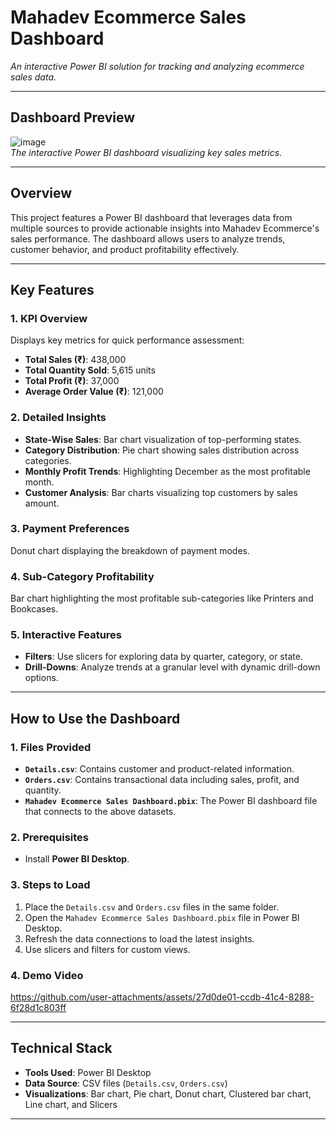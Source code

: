 
# **Mahadev Ecommerce Sales Dashboard**  
*An interactive Power BI solution for tracking and analyzing ecommerce sales data.*

---

## **Dashboard Preview**  
![image](https://github.com/user-attachments/assets/06d84978-6d4c-43d0-9ac6-045ada5d64c0)  
*The interactive Power BI dashboard visualizing key sales metrics.*

---

## **Overview**  
This project features a Power BI dashboard that leverages data from multiple sources to provide actionable insights into Mahadev Ecommerce's sales performance. The dashboard allows users to analyze trends, customer behavior, and product profitability effectively.

---

## **Key Features**  

### **1. KPI Overview**  
Displays key metrics for quick performance assessment:  
- **Total Sales (₹)**: 438,000  
- **Total Quantity Sold**: 5,615 units  
- **Total Profit (₹)**: 37,000  
- **Average Order Value (₹)**: 121,000  

### **2. Detailed Insights**  
- **State-Wise Sales**: Bar chart visualization of top-performing states.  
- **Category Distribution**: Pie chart showing sales distribution across categories.  
- **Monthly Profit Trends**: Highlighting December as the most profitable month.  
- **Customer Analysis**: Bar charts visualizing top customers by sales amount.  

### **3. Payment Preferences**  
Donut chart displaying the breakdown of payment modes.  

### **4. Sub-Category Profitability**  
Bar chart highlighting the most profitable sub-categories like Printers and Bookcases.  

### **5. Interactive Features**  
- **Filters**: Use slicers for exploring data by quarter, category, or state.  
- **Drill-Downs**: Analyze trends at a granular level with dynamic drill-down options.  

---

## **How to Use the Dashboard**  

### **1. Files Provided**  
- **`Details.csv`**: Contains customer and product-related information.  
- **`Orders.csv`**: Contains transactional data including sales, profit, and quantity.  
- **`Mahadev Ecommerce Sales Dashboard.pbix`**: The Power BI dashboard file that connects to the above datasets.

### **2. Prerequisites**  
- Install **Power BI Desktop**.  

### **3. Steps to Load**  
1. Place the `Details.csv` and `Orders.csv` files in the same folder.  
2. Open the `Mahadev Ecommerce Sales Dashboard.pbix` file in Power BI Desktop.  
3. Refresh the data connections to load the latest insights.  
4. Use slicers and filters for custom views.  

### **4. Demo Video**  
https://github.com/user-attachments/assets/27d0de01-ccdb-41c4-8288-6f28d1c803ff  

---

## **Technical Stack**  
- **Tools Used**: Power BI Desktop  
- **Data Source**: CSV files (`Details.csv`, `Orders.csv`)  
- **Visualizations**: Bar chart, Pie chart, Donut chart, Clustered bar chart, Line chart, and Slicers  

---

